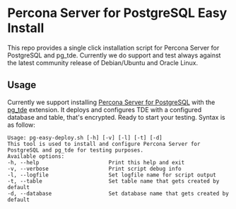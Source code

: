 # Percona Server for PostgreSQL Easy Install 
This repo provides a single click installation script for Percona Server for PostgreSQL and pg_tde. Currently we do support and test always against the latest community release of Debian/Ubuntu and Oracle Linux.


## Usage
Currently we support installing [Percona Server for PostgreSQL](https://docs.percona.com/postgresql/17/index.html) with the [pg_tde](https://percona.github.io/pg_tde/main/index.html) extension. It deploys and configures TDE with a configured database and table, that's encrypted. Ready to start your testing. 
Syntax is as follow:

```
Usage: pg-easy-deploy.sh [-h] [-v] [-l] [-t] [-d]
This tool is used to install and configure Percona Server for PostgreSQL and pg_tde for testing purposes.
Available options:
-h, --help                      Print this help and exit
-v, --verbose                   Print script debug info
-l, --logfile                   Set logfile name for script output
-t, --table                     Set table name that gets created by default
-d, --database                  Set database name that gets created by default
```
